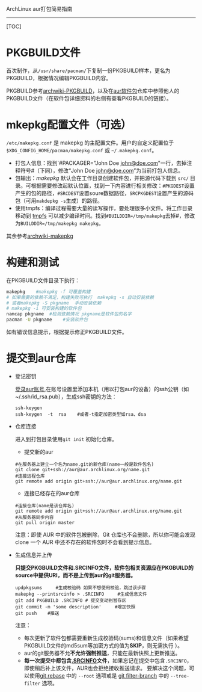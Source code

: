 ArchLinux aur打包简易指南

---

[TOC]

# PKGBUILD文件

首次制作，从`/usr/share/pacman/`下复制一份PKGBUILD样本，更名为PKGBUILD，根据情况编辑PKGBUILD内容。

PKGBUILD参考[archwiki-PKGBUILD](https://wiki.archlinux.org/index.php/PKGBUILD_(%E7%AE%80%E4%BD%93%E4%B8%AD%E6%96%87))，以及在[aur软件包](https://aur.archlinux.org/packages/)仓库中参照他人的PKGBUILD文件（在软件包详细资料的右侧有查看PKGBUILD的链接）。

# mkepkg配置文件（可选）

`/etc/makepkg.conf` 是 makepkg 的主配置文件。用户的自定义配置位于 `$XDG_CONFIG_HOME/pacman/makepkg.conf` 或 `~/.makepkg.conf`。

- 打包人信息：找到`#PACKAGER="John Doe <john@doe.com>"一行，去掉注释符号#（下同），修改“John Doe <john@doe.com>”为当前打包人信息。
- 包输出：*makepkg* 默认会在工作目录创建软件包，并把源代码下载到 `src/` 目录。可根据需要修改起默认位置，找到一下内容进行相关修改：`#PKGDEST`设置产生的包的路径，`#SRCDEST`设置soure数据路径，`SRCPKGDEST`设置产生的源码包（可用`makdepkg -s`生成）的路径。
- 使用tmpfs：编译过程需要大量的读写操作，要处理很多小文件。将工作目录移动到 [tmpfs](https://wiki.archlinux.org/index.php/Tmpfs) 可以减少编译时间。找到`#BUILDDIR=/tmp/makepkg`去掉#，修改为`BUILDDIR=/tmp/makepkg makepkg`。

其余参考[archwiki-makepkg](https://wiki.archlinux.org/index.php/Makepkg_(%E7%AE%80%E4%BD%93%E4%B8%AD%E6%96%87)#.E9.85.8D.E7.BD.AE)

# 构建和测试

在PKGBUILD文件目录下执行：

```bash
makepkg    #makepkg -f 可覆盖构建
# 如果需要的依赖不满足，构建失败可执行  makepkg -s 自动安装依赖
# 或者makepkg -S pkgname  手动安装依赖
# makepkg -i 可安装构建的软件包
namcap pkgname  #检测依赖情况 pkgname是软件包的名字
pacman -U pkgname    #安装软件包
```

如有错误信息提示，根据提示修正PKGBUILD文件。

# 提交到aur仓库

- 登记密钥

  [登录aur账号](https://aur.archlinux.org/),在账号设置里添加本机（用以打包aur的设备）的ssh公钥（如~/.ssh/id_rsa.pub），生成ssh密钥的方法：

  ```shell
  ssh-keygen
  ssh-keygen  -t  rsa    #或者-t指定加密类型如rsa、dsa
  ```

- 仓库连接

  进入到打包目录使用`git init`  初始化仓库。

  - 提交新的aur

  ```shell
  #在服务器上建立一个名为name.git的新仓库(name一般是软件包名)
  git clone git+ssh://aur@aur.archlinux.org/name.git
  #连接远程仓库
  git remote add origin git+ssh://aur@aur.archlinux.org/name.git
  ```

  - 连接已经存在的aur仓库

  ```shell
  #连接仓库(name是该仓库名)
  git remote add origin git+ssh://aur@aur.archlinux.org/name.git
  #从服务器同步内容
  git pull origin master
  ```

  注意：即使 AUR 中的软件包被删除，Git 仓库也不会删除，所以你可能会发现 clone 一个 AUR 中还不存在的软件包时不会看到提示信息。

- 生成信息并上传

  **只提交PKGBUILD文件和.SRCINFO文件，软件包相关资源应在PKGBUILD的source中提供URI，而不是上传到aur的git服务器。**

  ```shell
  updpkgsums     #生成校验码 如果不想使用校验，跳过该步骤
  makepkg --printsrcinfo > .SRCINFO     #生成信息文件
  git add PKGBUILD .SRCINFO	# 提交变动到暂存区
  git commit -m 'some description'     #增加快照
  git push    #推送 
  ```

  注意：

  - 每次更新了软件包都需要重新生成校验码(sums)和信息文件（如果希望PKGBUILD文件的md5sum等加密方式的值为**SKIP**，则无需执行 ）。
  - aur的git服务器不允**不允许强制推送**，只能在最新快照上更新推送。
  - **每一次提交中都包含[.SRCINFO](https://wiki.archlinux.org/index.php/.SRCINFO)文件**，如果忘记在提交中包含`.SRCINFO`，即使稍后补上该文件，AUR也会拒绝接收推送请求。 要解决这个问题，可以使用[git rebase](https://git-scm.com/docs/git-rebase) 中的 `--root` 选项或是 [git filter-branch](https://git-scm.com/docs/git-filter-branch) 中的 `--tree-filter` 选项。